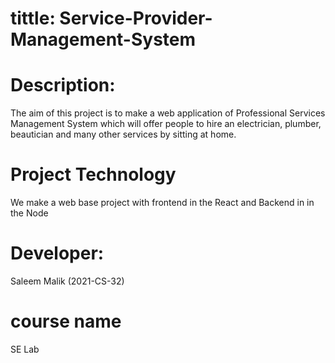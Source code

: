 # tittle: Service-Provider-Management-System

# Description:
The aim of this project is to make a web application of Professional Services Management System which will offer people to hire an electrician, plumber, beautician and many other services by sitting at home.

# Project Technology 
We make a web base project with frontend in the React and Backend in in the Node

# Developer:
  Saleem Malik (2021-CS-32)
# course name
 SE Lab

